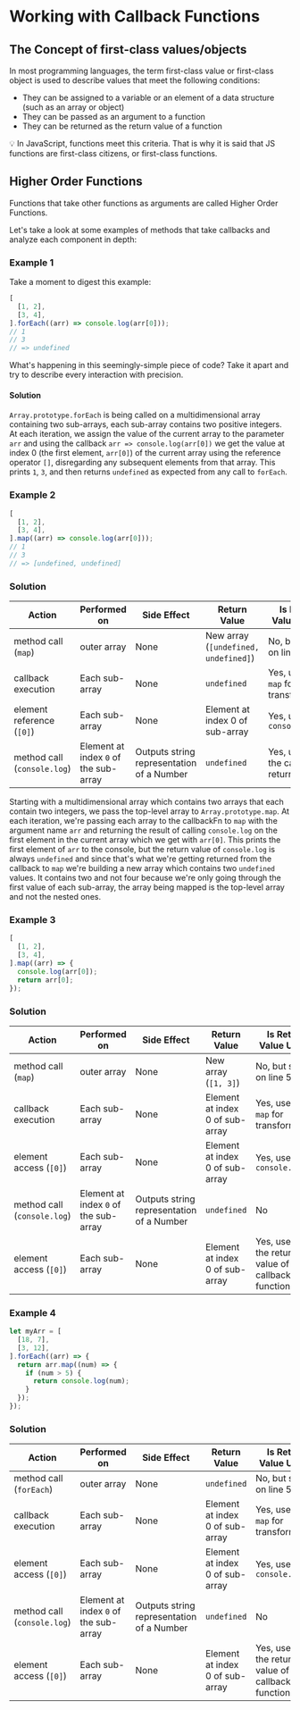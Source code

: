 # Working with Callback Functions

## The Concept of first-class values/objects

In most programming languages, the term first-class value or first-class object is used to describe values that meet the following conditions:

- They can be assigned to a variable or an element of a data structure (such as an array or object)
- They can be passed as an argument to a function
- They can be returned as the return value of a function

<aside>
💡 In JavaScript, functions meet this criteria. That is why it is said that JS functions are first-class citizens, or first-class functions.
</aside>

## Higher Order Functions

Functions that take other functions as arguments are called Higher Order Functions.

Let's take a look at some examples of methods that take callbacks and analyze each component in depth:

### Example 1

Take a moment to digest this example:

```js
[
  [1, 2],
  [3, 4],
].forEach((arr) => console.log(arr[0]));
// 1
// 3
// => undefined
```

What's happening in this seemingly-simple piece of code? Take it apart and try to describe every interaction with precision.

#### Solution

`Array.prototype.forEach` is being called on a multidimensional array containing two sub-arrays, each sub-array contains two positive integers. At each iteration, we assign the value of the current array to the parameter `arr` and using the callback `arr => console.log(arr[0])` we get the value at index 0 (the first element, `arr[0]`) of the current array using the reference operator `[]`, disregarding any subsequent elements from that array. This prints `1`, `3`, and then returns `undefined` as expected from any call to `forEach`.

### Example 2

```js
[
  [1, 2],
  [3, 4],
].map((arr) => console.log(arr[0]));
// 1
// 3
// => [undefined, undefined]
```

### Solution

| Action                      | Performed on                          | Side Effect                               | Return Value                         | Is Return Value Used?                    |
| --------------------------- | ------------------------------------- | ----------------------------------------- | ------------------------------------ | ---------------------------------------- |
| method call (`map`)         | outer array                           | None                                      | New array (`[undefined, undefined]`) | No, but shown on line 4                  |
| callback execution          | Each sub-array                        | None                                      | `undefined`                          | Yes, used by `map` for transformation    |
| element reference (`[0]`)   | Each sub-array                        | None                                      | Element at index 0 of sub-array      | Yes, used by `console.log`               |
| method call (`console.log`) | Element at index `0` of the sub-array | Outputs string representation of a Number | `undefined`                          | Yes, used as the callback's return value |

Starting with a multidimensional array which contains two arrays that each contain two integers, we pass the top-level array to `Array.prototype.map`. At each iteration, we're passing each array to the callbackFn to `map` with the argument name `arr` and returning the result of calling `console.log` on the first element in the current array which we get with `arr[0]`. This prints the first element of `arr` to the console, but the return value of `console.log` is always `undefined` and since that's what we're getting returned from the callback to `map` we're building a new array which contains two `undefined` values. It contains two and not four because we're only going through the first value of each sub-array, the array being mapped is the top-level array and not the nested ones.

### Example 3

```js
[
  [1, 2],
  [3, 4],
].map((arr) => {
  console.log(arr[0]);
  return arr[0];
});
```

### Solution

| Action                      | Performed on                          | Side Effect                               | Return Value                    | Is Return Value Used?                                  |
| --------------------------- | ------------------------------------- | ----------------------------------------- | ------------------------------- | ------------------------------------------------------ |
| method call (`map`)         | outer array                           | None                                      | New array (`[1, 3]`)            | No, but shown on line 5                                |
| callback execution          | Each sub-array                        | None                                      | Element at index 0 of sub-array | Yes, used by `map` for transformation                  |
| element access (`[0]`)      | Each sub-array                        | None                                      | Element at index 0 of sub-array | Yes, used by `console.log`                             |
| method call (`console.log`) | Element at index `0` of the sub-array | Outputs string representation of a Number | `undefined`                     | No                                                     |
| element access (`[0]`)      | Each sub-array                        | None                                      | Element at index 0 of sub-array | Yes, used as the return value of the callback function |

### Example 4

```js
let myArr = [
  [18, 7],
  [3, 12],
].forEach((arr) => {
  return arr.map((num) => {
    if (num > 5) {
      return console.log(num);
    }
  });
});
```

### Solution

| Action                      | Performed on                          | Side Effect                               | Return Value                    | Is Return Value Used?                                  |
| --------------------------- | ------------------------------------- | ----------------------------------------- | ------------------------------- | ------------------------------------------------------ |
| method call (`forEach`)     | outer array                           | None                                      | `undefined`                     | No, but shown on line 5                                |
| callback execution          | Each sub-array                        | None                                      | Element at index 0 of sub-array | Yes, used by `map` for transformation                  |
| element access (`[0]`)      | Each sub-array                        | None                                      | Element at index 0 of sub-array | Yes, used by `console.log`                             |
| method call (`console.log`) | Element at index `0` of the sub-array | Outputs string representation of a Number | `undefined`                     | No                                                     |
| element access (`[0]`)      | Each sub-array                        | None                                      | Element at index 0 of sub-array | Yes, used as the return value of the callback function |
